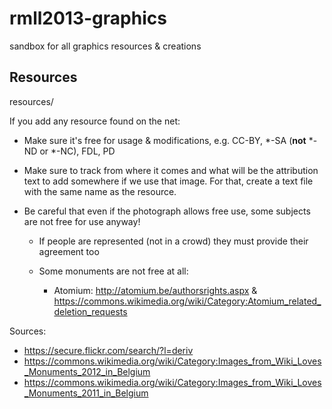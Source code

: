 rmll2013-graphics
=================

sandbox for all graphics resources &amp; creations

Resources
---------
  resources/

If you add any resource found on the net:

* Make sure it's free for usage & modifications, e.g. CC-BY, *-SA (__not__ *-ND or *-NC), FDL, PD

* Make sure to track from where it comes and what will be the attribution text to add somewhere if we use that image.
  For that, create a text file with the same name as the resource.

* Be careful that even if the photograph allows free use, some subjects are not free for use anyway!

  * If people are represented (not in a crowd) they must provide their agreement too

  * Some monuments are not free at all:

    * Atomium: http://atomium.be/authorsrights.aspx & https://commons.wikimedia.org/wiki/Category:Atomium_related_deletion_requests

Sources:

* https://secure.flickr.com/search/?l=deriv
* https://commons.wikimedia.org/wiki/Category:Images_from_Wiki_Loves_Monuments_2012_in_Belgium
* https://commons.wikimedia.org/wiki/Category:Images_from_Wiki_Loves_Monuments_2011_in_Belgium
